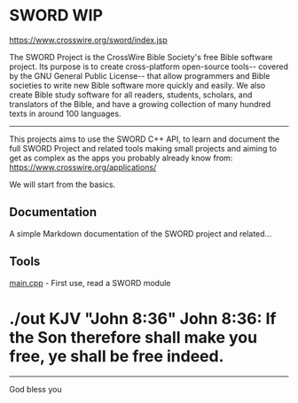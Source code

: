 # SWORD WIP

https://www.crosswire.org/sword/index.jsp

The SWORD Project is the CrossWire Bible Society's free Bible software project. Its purpose is to create cross-platform open-source tools-- covered by the GNU General Public License-- that allow programmers and Bible societies to write new Bible software more quickly and easily. We also create Bible study software for all readers, students, scholars, and translators of the Bible, and have a growing collection of many hundred texts in around 100 languages. 

---

This projects aims to use the SWORD C++ API, to learn and document the full SWORD Project and related tools making small projects and aiming to get as complex as the apps you probably already know from: https://www.crosswire.org/applications/ 

We will start from the basics.

## Documentation

A simple Markdown documentation of the SWORD project and related...


## Tools

[main.cpp](https://github.com/regalk13/Sword-WIP/blob/main/main.cpp) - First use, read a SWORD module

./out KJV "John 8:36"
John 8:36:
If the Son therefore shall make you free, ye shall be free indeed.
==========================

---

God bless you

